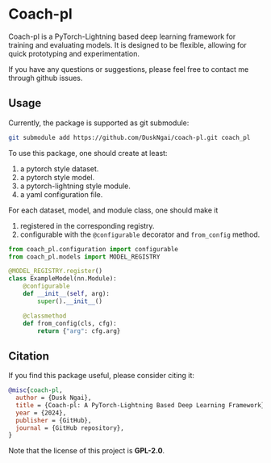 # Coach-pl

Coach-pl is a PyTorch-Lightning based deep learning framework for training and evaluating models.
It is designed to be flexible, allowing for quick prototyping and experimentation.

If you have any questions or suggestions, please feel free to contact me through github issues.

## Usage

Currently, the package is supported as git submodule:

```bash
git submodule add https://github.com/DuskNgai/coach-pl.git coach_pl
```

To use this package, one should create at least:
1. a pytorch style dataset.
2. a pytorch style model.
3. a pytorch-lightning style module.
4. a yaml configuration file.

For each dataset, model, and module class, one should make it
1. registered in the corresponding registry.
2. configurable with the `@configurable` decorator and `from_config` method.
```python
from coach_pl.configuration import configurable
from coach_pl.models import MODEL_REGISTRY

@MODEL_REGISTRY.register()
class ExampleModel(nn.Module):
    @configurable
    def __init__(self, arg):
        super().__init__()

    @classmethod
    def from_config(cls, cfg):
        return {"arg": cfg.arg}
```

## Citation

If you find this package useful, please consider citing it:

```bibtex
@misc{coach-pl,
  author = {Dusk Ngai},
  title = {Coach-pl: A PyTorch-Lightning Based Deep Learning Framework},
  year = {2024},
  publisher = {GitHub},
  journal = {GitHub repository},
}
```

Note that the license of this project is **GPL-2.0**.

